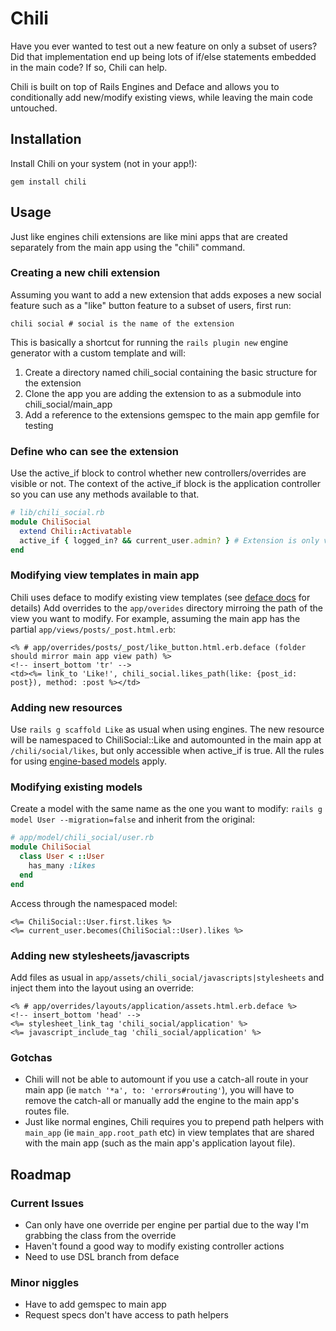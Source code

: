 # Chili

Have you ever wanted to test out a new feature on only a subset of users?
Did that implementation end up being lots of if/else statements embedded in the main code?
If so, Chili can help.

Chili is built on top of Rails Engines and Deface and allows you to conditionally add new/modify existing views,
while leaving the main code untouched.

## Installation

Install Chili on your system (not in your app!):

    gem install chili

## Usage

Just like engines chili extensions are like mini apps that are created separately from the main app using the "chili" command.

### Creating a new chili extension

Assuming you want to add a new extension that adds exposes a new social feature such as a "like" button feature to a subset of users, first run:

    chili social # social is the name of the extension

This is basically a shortcut for running the `rails plugin new` engine generator with a custom template and will:

1. Create a directory named chili_social containing the basic structure for the extension
2. Clone the app you are adding the extension to as a submodule into chili_social/main_app
3. Add a reference to the extensions gemspec to the main app gemfile for testing

### Define who can see the extension

Use the active_if block to control whether new controllers/overrides are visible or not.
The context of the active_if block is the application controller so you can use any methods available to that.

```ruby
# lib/chili_social.rb
module ChiliSocial
  extend Chili::Activatable
  active_if { logged_in? && current_user.admin? } # Extension is only visible to logged in admin users
end
```

### Modifying view templates in main app

Chili uses deface to modify existing view templates (see [deface docs](https://github.com/railsdog/deface#using-the-deface-dsl-deface-files) for details)
Add overrides to the `app/overides` directory mirroing the path of the view you want to modify.
For example, assuming the main app has the partial `app/views/posts/_post.html.erb`:

```erb
<% # app/overrides/posts/_post/like_button.html.erb.deface (folder should mirror main app view path) %>
<!-- insert_bottom 'tr' -->
<td><%= link_to 'Like!', chili_social.likes_path(like: {post_id: post}), method: :post %></td>
```

### Adding new resources

Use `rails g scaffold Like` as usual when using engines. The new resource will be namespaced to ChiliSocial::Like
and automounted in the main app at `/chili/social/likes`, but only accessible when active_if is true.
All the rules for using [engine-based models](http://railscasts.com/episodes/277-mountable-engines?view=asciicast) apply.

### Modifying existing models

Create a model with the same name as the one you want to modify: `rails g model User --migration=false`
and inherit from the original:

```ruby
# app/model/chili_social/user.rb
module ChiliSocial
  class User < ::User
    has_many :likes
  end
end
```

Access through the namespaced model:

```erb
<%= ChiliSocial::User.first.likes %>
<%= current_user.becomes(ChiliSocial::User).likes %>
```

### Adding new stylesheets/javascripts

Add files as usual in `app/assets/chili_social/javascripts|stylesheets` and inject them into the layout using an override:

```erb
<% # app/overrides/layouts/application/assets.html.erb.deface %>
<!-- insert_bottom 'head' -->
<%= stylesheet_link_tag 'chili_social/application' %>
<%= javascript_include_tag 'chili_social/application' %>
```

### Gotchas

- Chili will not be able to automount if you use a catch-all route in your main app (ie `match '*a', to: 'errors#routing'`), you will have to remove the catch-all or manually add the engine to the main app's routes file.
- Just like normal engines, Chili requires you to prepend path helpers with `main_app` (ie `main_app.root_path` etc) in view templates that are shared with the main app (such as the main app's application layout file).

## Roadmap

### Current Issues

- Can only have one override per engine per partial due to the way I'm grabbing the class from the override
- Haven't found a good way to modify existing controller actions
- Need to use DSL branch from deface

### Minor niggles

- Have to add gemspec to main app
- Request specs don't have access to path helpers
